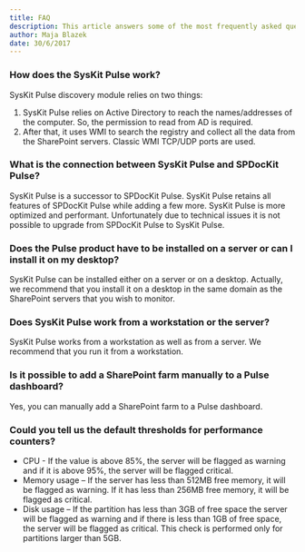 ```yaml
---
title: FAQ
description: This article answers some of the most frequently asked questions about SysKit Pulse.
author: Maja Blazek
date: 30/6/2017
---
```


### How does the SysKit Pulse work?
SysKit Pulse discovery module relies on two things:
1. SysKit Pulse relies on Active Directory to reach the names/addresses of the computer. So, the permission to read from AD is required.
2. After that, it uses WMI to search the registry and collect all the data from the SharePoint servers. Classic WMI TCP/UDP ports are used.

### What is the connection between SysKit Pulse and SPDocKit Pulse?
SysKit Pulse is a successor to SPDocKit Pulse. SysKit Pulse retains all features of SPDocKit Pulse while adding a few more. SysKit Pulse is more optimized and performant. Unfortunately due to technical issues it is not possible to upgrade from SPDocKit Pulse to SysKit Pulse.

### Does the Pulse product have to be installed on a server or can I install it on my desktop?
SysKit Pulse can be installed either on a server or on a desktop. Actually, we recommend that you install it on a desktop in the same domain as the SharePoint servers that you wish to monitor.

### Does SysKit Pulse work from a workstation or the server?
SysKit Pulse works from a workstation as well as from a server. We recommend that you run it from a workstation.

### Is it possible to add a SharePoint farm manually to a Pulse dashboard?
Yes, you can manually add a SharePoint farm to a Pulse dashboard. 

### Could you tell us the default thresholds for performance counters?
 * CPU - If the value is above 85%, the server will be flagged as warning and if it is above 95%, the server will be flagged critical.
 * Memory usage – If the server has less than 512MB free memory, it will be flagged as warning. If it has less than 256MB free memory, it will be flagged as critical.
 * Disk usage – If the partition has less than 3GB of free space the server will be flagged as warning and if there is less than 1GB of free space, the server will be flagged as critical. This check is performed only for partitions larger than 5GB.